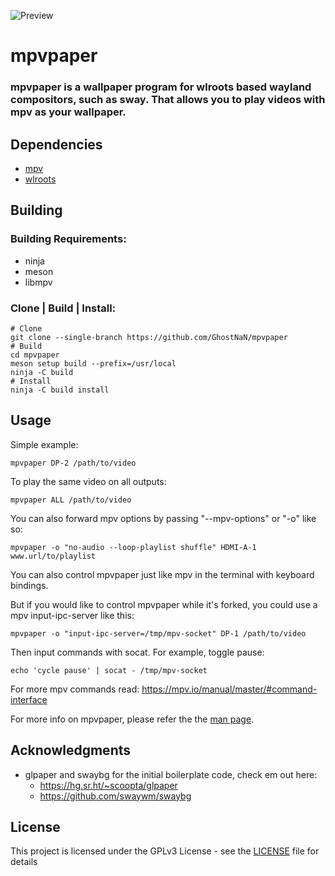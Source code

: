 ![Preview](https://github.com/GhostNaN/mpvpaper/blob/assests/preview.png)
# mpvpaper
### mpvpaper is a wallpaper program for wlroots based wayland compositors, such as sway. That allows you to play videos with mpv as your wallpaper.

## Dependencies
- [mpv](https://github.com/mpv-player/mpv)
- [wlroots](https://gitlab.freedesktop.org/wlroots/wlroots)

## Building 
### Building Requirements:

- ninja
- meson
- libmpv
### Clone | Build | Install:
```
# Clone
git clone --single-branch https://github.com/GhostNaN/mpvpaper
# Build
cd mpvpaper
meson setup build --prefix=/usr/local
ninja -C build
# Install
ninja -C build install
```
## Usage
Simple example:
```
mpvpaper DP-2 /path/to/video
```
To play the same video on all outputs:
```
mpvpaper ALL /path/to/video
```
You can also forward mpv options by passing "--mpv-options" or "-o" like so:
```
mpvpaper -o "no-audio --loop-playlist shuffle" HDMI-A-1 www.url/to/playlist
```
You can also control mpvpaper just like mpv in the terminal with keyboard bindings. 

But if you would like to  control mpvpaper while it's forked, you could use a mpv input-ipc-server like this:
```
mpvpaper -o "input-ipc-server=/tmp/mpv-socket" DP-1 /path/to/video
```
Then input commands with socat. For example, toggle pause:
```
echo 'cycle pause' | socat - /tmp/mpv-socket
```
For more mpv commands read: https://mpv.io/manual/master/#command-interface

For more info on mpvpaper, please refer the the [man page](/mpvpaper.man).
## Acknowledgments
- glpaper and swaybg for the initial boilerplate code, check em out here:
  - https://hg.sr.ht/~scoopta/glpaper
  - https://github.com/swaywm/swaybg
## License
This project is licensed under the GPLv3 License - see the [LICENSE](/LICENSE) file for details
